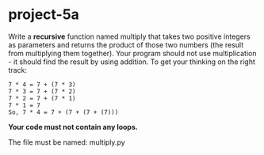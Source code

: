 # project-5a

Write a **recursive** function named multiply that takes two positive integers as parameters and returns the product of those two numbers (the result from multiplying them together).  Your program should not use multiplication - it should find the result by using addition.  To get your thinking on the right track:
```
7 * 4 = 7 + (7 * 3)
7 * 3 = 7 + (7 * 2)
7 * 2 = 7 + (7 * 1)
7 * 1 = 7
So, 7 * 4 = 7 + (7 + (7 + (7)))
```

**Your code must not contain any loops.**

The file must be named: multiply.py
